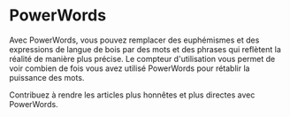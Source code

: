 # PowerWords
Avec PowerWords, vous pouvez remplacer des euphémismes et des expressions de langue de bois par des mots et des phrases qui reflètent la réalité de manière plus précise. Le compteur d'utilisation vous permet de voir combien de fois vous avez utilisé PowerWords pour rétablir la puissance des mots.

Contribuez à rendre les articles plus honnêtes et plus directes avec PowerWords.
